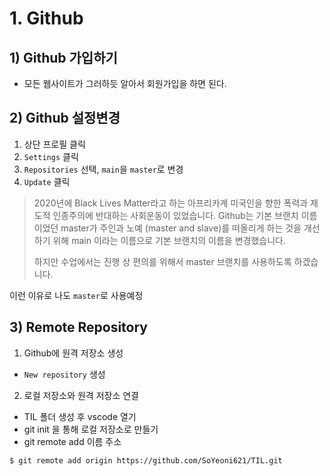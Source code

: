 # 1. Github
## 1) Github 가입하기
- 모든 웹사이트가 그러하듯 알아서 회원가입을 하면 된다.
## 2) Github 설정변경
1. 상단 프로필 클릭
2. `Settings` 클릭
3. `Repositories` 선택, `main`을 `master`로 변경
4. `Update` 클릭

> 2020년에 Black Lives Matter라고 하는 아프리카계 미국인을 향한 폭력과 제도적 인종주의에 반대하는 사회운동이 있었습니다. Github는 기본 브랜치 이름이었던 master가 주인과 노예 (master and slave)를 떠올리게 하는 것을 개선하기 위해 main 이라는 이름으로 기본 브랜치의 이름을 변경했습니다. 
>
> 하지만 수업에서는 진행 상 편의를 위해서 master 브랜치를 사용하도록 하겠습니다.

이런 이유로 나도 `master`로 사용예정

## 3) Remote Repository
1. Github에 원격 저장소 생성
- `New repository` 생성
2. 로컬 저장소와 원격 저장소 연결

- TIL 폴더 생성 후 vscode 열기
- git init 을 통해 로컬 저장소로 만들기
- git remote add 이름 주소

```bash
$ git remote add origin https://github.com/SoYeoni621/TIL.git
```

